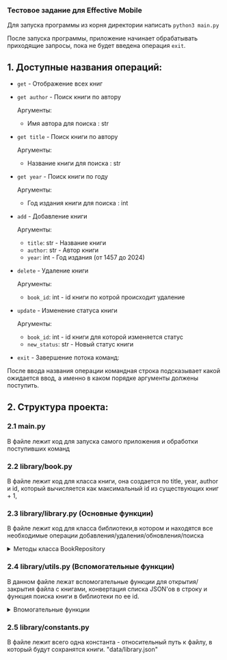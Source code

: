 ### Тестовое задание для Effective Mobile
Для запуска программы из корня директории написать `python3 main.py`

После запуска программы, приложение начинает обрабатывать приходящие запросы, пока не будет введена операция `exit`.

## 1. Доступные названия операций:

* `get` - Отображение всех книг

* `get author` - Поиск книги по автору

  Аргументы:

    - Имя автора для поиска : str

* `get title` - Поиск книги по автору

  Аргументы:

    - Название книги для поиска : str

* `get year` - Поиск книги по году

  Аргументы:

    - Год издания книги для поиска : int

* `add` - Добавление книги

  Аргументы:

    - `title`: str - Название книги
    - `author`: str - Автор книги
    - `year`: int - Год издания (от 1457 до 2024)

* `delete` - Удаление книги

  Аргументы:

    - `book_id`: int - id книги по котрой происходит удаление

* `update` - Изменение статуса книги

  Аргументы:

    - `book_id`: int - id книги для которой изменяется статус
    - `new_status`: str - Новый статус книги

* `exit` - Завершение потока команд:

После ввода названия операции командная строка подсказывает какой ожидается ввод, а именно в каком порядке аргументы
должены поступить.

## 2. Структура проекта:

### 2.1 main.py

В файле лежит код для запуска самого приложения и обработки поступивших команд

### 2.2 library/book.py

В файле лежит код для класса книги, она создается по title, year, author и id, который вычисляется как максимальный id
из существующих книг + 1,

### 2.3 library/library.py (Основные функции)

В файле лежит код для класса библиотеки,в котором и находятся все необходимые операции
добавления/удаления/обновления/поиска
<details>
  <summary>Методы класса BookRepository</summary>

#### 2.3.1 `get() -> str`

Ничего не принимает на вход и возвращает все книги в стрковом представлении для вывода. Открывает файл с книгами на
чтение и преобразует их.

#### 2.3.2 `get_by(search_key: str, search_value: str) -> (str, bool)`

Принимает на вход ключ для поиска (author, year, title) и значения для фильтрации, возвращает строку с подходящими по
критериям посика списком книг. По author и year совпадением читается наличие введенного названия в названии книги, а по
year ищет полное совпадение. Открывает файл с книгами, проходится по ним и берет подходящие. Возвращает строчку с
описанием книг и True - если во время выполнения возникла ошибка, False - если не возникала.

#### 2.3.3 `add(title: str, author: str, year: str) -> (str, bool)`

Принимает на вход название книги, автора и год. Читает данные из файла библиотеки, берет максимальный id + 1 для новой
книги, а если это первая книга, то id = 1. Добавляет новую книгу в список JSON'ов и запысывает изменения. Год
проверяется на тип int и на дату в промежутке 1457 - 2024. В конце отправляет сообщение с подтверждением об успешном
добавлении/ошибке, а также True/False - была ли ошибка во время программы, для того чтобы повторить ввод данных для
пользователя.

#### 2.3.4 `delete(book_id: str) -> (str, bool)`

Принимает на вход id книги, которую надо удалить. Читает данные из библиотеки, удаляет необходимый элемент и записывает
обратно в файл изменения. Есть проверка на корректный тип данных book_id (int) и на наличие книги в библиотеке.
Возвращает ответ об успешном удалении/ошибке, а также True/False - была ли ошибка во время программы, для того чтобы
повторить ввод данных для пользователя.

#### 2.3.4 `update(book_id: str, new_status: str) -> (str, int)`

Принимает на вход id книги, для которой надо поменять статус и новый статус. Читает данные, меняет статус у книги и
записывает данные обратно. Есть проверка на корректный тип данных book_id (int) и на наличие книги в библиотеке.
Возвращает сообщение об успешном обновлении статуса/ошибке, а также 0 - не было ошибок во время выполнения, 1 - ошибка
из-за статуса, который может быть только "в наличии/выдана", 2 - ошибка возникла из-за поступившего id.
</details>

### 2.4 library/utils.py (Вспомогательные функции)

В данном файле лежат вспомогательные функции для открытия/закрытия файла с книгами, конвертация списка JSON'ов в строку
и функция поиска книги в библиотеки по ее id.

<details>
  <summary>Впомогательные функции</summary>

#### 2.4.1 `open_file() -> List[Dict]`

Открывает файл с книгами, если его еще не существует, то создает его и возвращает список JSON'ов.

#### 2.3.2 `write_to_file(books: List[Dict]) -> None`

Записывает поступивший список JSON'ов в файл.

#### 2.3.3 `find_book(books: List[Dict], book_id: int) -> int`

Ищет индект книги в списке по ее id, если такой нет в списке, возвращает -1.

#### 2.3.4 `print_books(books: List[Dict]) -> str`

Преобразует список JSON'ов в строку для красивого представления пользователю.

</details>

### 2.5 library/constants.py

В файле лежит всего одна константа - относительный путь к файлу, в который будут сохранятся книги. "data/library.json"
